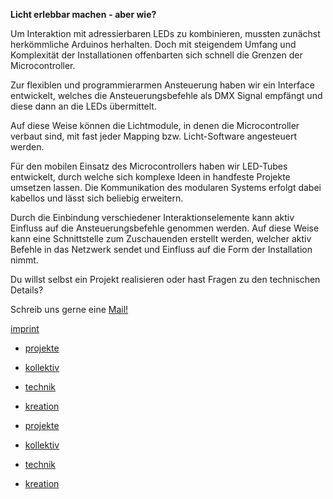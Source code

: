 **Licht erlebbar machen** **- aber wie?**

Um Interaktion mit adressierbaren LEDs zu kombinieren, mussten zunächst herkömmliche Arduinos herhalten. Doch mit steigendem Umfang und Komplexität der Installationen offenbarten sich schnell die Grenzen der Microcontroller.

Zur flexiblen und programmierarmen Ansteuerung haben wir ein Interface entwickelt, welches die Ansteuerungsbefehle als DMX Signal empfängt und diese dann an die LEDs übermittelt.

Auf diese Weise können die Lichtmodule, in denen die Microcontroller verbaut sind, mit fast jeder Mapping bzw. Licht-Software angesteuert werden.

Für den mobilen Einsatz des Microcontrollers haben wir LED-Tubes entwickelt, durch welche sich komplexe Ideen in handfeste Projekte umsetzen lassen. Die Kommunikation des modularen Systems erfolgt dabei kabellos und lässt sich beliebig erweitern.

Durch die Einbindung verschiedener Interaktionselemente kann aktiv Einfluss auf die Ansteuerungsbefehle genommen werden. Auf diese Weise kann eine Schnittstelle zum Zuschauenden erstellt werden, welcher aktiv Befehle in das Netzwerk sendet und Einfluss auf die Form der Installation nimmt.

Du willst selbst ein Projekt realisieren oder hast Fragen zu den technischen Details?

Schreib uns gerne eine [Mail!](mailto:hi@irrlicht.uber.space)

[](https://www.instagram.com/irrlichtt/)

[](mailto:hi@irrlicht.uber.space)

[imprint](https://irrlicht-interactive.de/imprint/)

[](https://irrlicht-interactive.de)

* [projekte](https://irrlicht-interactive.de/projekte/)
* [kollektiv](https://irrlicht-interactive.de/kollektiv/)
* [technik](https://irrlicht-interactive.de/technik/)
* [kreation](https://irrlicht-interactive.de/kreation/)

* [projekte](https://irrlicht-interactive.de/projekte/)
* [kollektiv](https://irrlicht-interactive.de/kollektiv/)
* [technik](https://irrlicht-interactive.de/technik/)
* [kreation](https://irrlicht-interactive.de/kreation/)

[](https://irrlicht-interactive.de)
